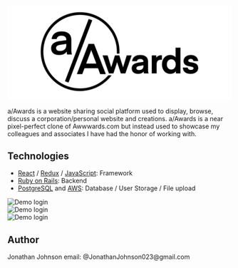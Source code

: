 ![upload_photo](app/assets/images/take2-of-logo.png)


a/Awards is a website sharing social platform used to display, browse, discuss a corporation/personal website and creations. a/Awards is a near pixel-perfect clone of Awwwards.com but instead used to showcase my colleagues and associates I have had the honor of working with.

## Technologies
* [React](https://reactjs.org/) / [Redux](https://redux.js.org/) / [JavaScript](https://www.javascript.com/): Framework
* [Ruby on Rails](https://rubyonrails.org/): Backend
* [PostgreSQL](https://www.postgresql.org/) and [AWS](https://aws.amazon.com/): Database / User Storage / File upload
  
<div><img src="https://github.com/JonathanJohnson23/aAwards/blob/master/take2.gif" alt="Demo login" /></div>
<div><img src="https://github.com/JonathanJohnson23/aAwards/blob/master/take1.gif" alt="Demo login" /></div>
<div><img src="https://github.com/JonathanJohnson23/aAwards/blob/master/take0.gif" alt="Demo login" /></div>

  
<h2>Author</h2>
Jonathan Johnson
email: @JonathanJohnson023@gmail.com
